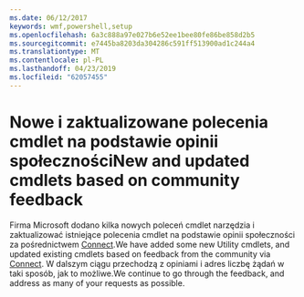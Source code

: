 ```yaml
---
ms.date: 06/12/2017
keywords: wmf,powershell,setup
ms.openlocfilehash: 6a3c888a97e027b6e52ee1bee80fe86be858d2b5
ms.sourcegitcommit: e7445ba8203da304286c591ff513900ad1c244a4
ms.translationtype: MT
ms.contentlocale: pl-PL
ms.lasthandoff: 04/23/2019
ms.locfileid: "62057455"
---
```

# <a name="new-and-updated-cmdlets-based-on-community-feedback"></a><span data-ttu-id="a887f-102">Nowe i zaktualizowane polecenia cmdlet na podstawie opinii społeczności</span><span class="sxs-lookup"><span data-stu-id="a887f-102">New and updated cmdlets based on community feedback</span></span>
<span data-ttu-id="a887f-103">Firma Microsoft dodano kilka nowych poleceń cmdlet narzędzia i zaktualizować istniejące polecenia cmdlet na podstawie opinii społeczności za pośrednictwem [Connect](https://connect.microsoft.com/powershell).</span><span class="sxs-lookup"><span data-stu-id="a887f-103">We have added some new Utility cmdlets, and updated existing cmdlets based on feedback from the community via [Connect](https://connect.microsoft.com/powershell).</span></span> <span data-ttu-id="a887f-104">W dalszym ciągu przechodzą z opiniami i adres liczbę żądań w taki sposób, jak to możliwe.</span><span class="sxs-lookup"><span data-stu-id="a887f-104">We continue to go through the feedback, and address as many of your requests as possible.</span></span>
